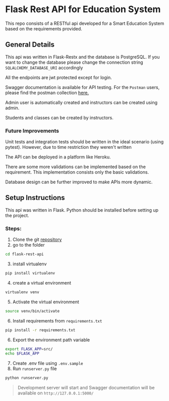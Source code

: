 # Flask Rest API for Education System

This repo consists of a RESTful api developed for a Smart Education System based on the requirements provided. 

## General Details
This api was written in Flask-Restx and the database is PostgreSQL. If you want to change the database please change the connection string `SQLALCHEMY_DATABASE_URI` accordingly

All the endpoints are jwt protected except for login. 

Swagger documentation is available for API testing. For the `Postman` users, please find the postman collection [here.](https://api.postman.com/collections/9004865-6be67543-7b49-4023-a6fa-5d71b30cc8e7?access_key=PMAT-01GTBKEE1V8VGRKRSZVM3GNQZY)

Admin user is automatically created and instructors can be created using admin.

Students and classes can be created by instructors. 

### Future Improvements

Unit tests and integration tests should be written in the ideal scenario (using pytest). However, due to time restriction they weren't written

The API can be deployed in a platform like Heroku.

There are some more validations can be implemented based on the requirement. This implementation consists only the basic validations.

Database design can be further improved to make APIs more dynamic.


## Setup Instructions 

This api was written in Flask. Python should be installed before setting up the project.

### Steps:

1. Clone the git [repository](https://github.com/Gihan-Liyanage/flask-rest-api.git) 
2. go to the folder
```bash
cd flask-rest-api
```
3. install virtualenv
```bash
pip install virtualenv
```
4. create a virtual environment
```bash
virtualenv venv
```
5. Activate the virtual environment
```bash
source venv/bin/activate
```
6. Install requirements from `requirements.txt`
```bash
pip install -r requirements.txt
```
6. Export the environment path variable
```bash
export FLASK_APP=src/
echo $FLASK_APP
```
7. Create .env file using `.env.sample`
8. Run `runserver.py` file
```bash
python runserver.py
```
> Development server will start and Swagger documentation will be available on `http://127.0.0.1:5000/`